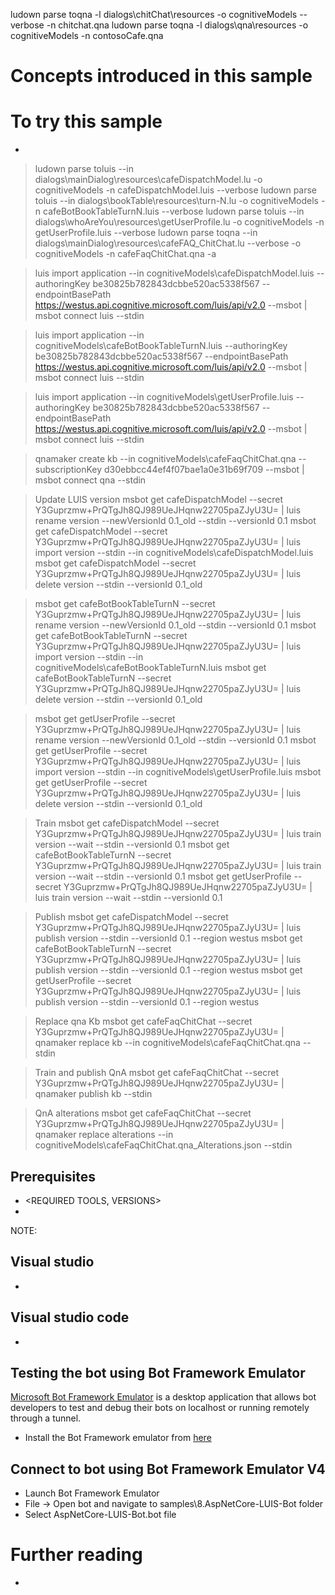 ludown parse toqna -l dialogs\chitChat\resources -o cognitiveModels --verbose -n chitchat.qna
ludown parse toqna -l dialogs\qna\resources -o cognitiveModels -n contosoCafe.qna


<INSERT AT MOST ONE PARAGRAPH DESCRIPTION OF WHAT THIS SAMPLE DOES> 

# Concepts introduced in this sample
<DESCRIPTION OF THE CONCEPTS>


# To try this sample
-	<STEPS TO CLONE REPO AND GET SETUP>
> ludown parse toluis --in dialogs\mainDialog\resources\cafeDispatchModel.lu -o cognitiveModels -n cafeDispatchModel.luis --verbose
> ludown parse toluis --in dialogs\bookTable\resources\turn-N.lu -o cognitiveModels -n cafeBotBookTableTurnN.luis --verbose
> ludown parse toluis --in dialogs\whoAreYou\resources\getUserProfile.lu -o cognitiveModels -n getUserProfile.luis --verbose
> ludown parse toqna --in dialogs\mainDialog\resources\cafeFAQ_ChitChat.lu --verbose -o cognitiveModels -n cafeFaqChitChat.qna -a

> luis import application --in cognitiveModels\cafeDispatchModel.luis --authoringKey be30825b782843dcbbe520ac5338f567 --endpointBasePath https://westus.api.cognitive.microsoft.com/luis/api/v2.0 --msbot | msbot connect luis --stdin

> luis import application --in cognitiveModels\cafeBotBookTableTurnN.luis --authoringKey be30825b782843dcbbe520ac5338f567 --endpointBasePath https://westus.api.cognitive.microsoft.com/luis/api/v2.0 --msbot | msbot connect luis --stdin

> luis import application --in cognitiveModels\getUserProfile.luis --authoringKey be30825b782843dcbbe520ac5338f567 --endpointBasePath https://westus.api.cognitive.microsoft.com/luis/api/v2.0 --msbot | msbot connect luis --stdin

> qnamaker create kb --in cognitiveModels\cafeFaqChitChat.qna --subscriptionKey d30ebbcc44ef4f07bae1a0e31b69f709 --msbot | msbot connect qna --stdin

> Update LUIS version
> msbot get cafeDispatchModel --secret Y3Guprzmw+PrQTgJh8QJ989UeJHqnw22705paZJyU3U= | luis rename version --newVersionId 0.1_old --stdin --versionId 0.1
> msbot get cafeDispatchModel --secret Y3Guprzmw+PrQTgJh8QJ989UeJHqnw22705paZJyU3U= | luis import version --stdin --in cognitiveModels\cafeDispatchModel.luis
> msbot get cafeDispatchModel --secret Y3Guprzmw+PrQTgJh8QJ989UeJHqnw22705paZJyU3U= | luis delete version --stdin --versionId 0.1_old


> msbot get cafeBotBookTableTurnN --secret Y3Guprzmw+PrQTgJh8QJ989UeJHqnw22705paZJyU3U= | luis rename version --newVersionId 0.1_old --stdin --versionId 0.1
> msbot get cafeBotBookTableTurnN --secret Y3Guprzmw+PrQTgJh8QJ989UeJHqnw22705paZJyU3U= | luis import version --stdin --in cognitiveModels\cafeBotBookTableTurnN.luis
> msbot get cafeBotBookTableTurnN --secret Y3Guprzmw+PrQTgJh8QJ989UeJHqnw22705paZJyU3U= | luis delete version --stdin --versionId 0.1_old

> msbot get getUserProfile --secret Y3Guprzmw+PrQTgJh8QJ989UeJHqnw22705paZJyU3U= | luis rename version --newVersionId 0.1_old --stdin --versionId 0.1
> msbot get getUserProfile --secret Y3Guprzmw+PrQTgJh8QJ989UeJHqnw22705paZJyU3U= | luis import version --stdin --in cognitiveModels\getUserProfile.luis
> msbot get getUserProfile --secret Y3Guprzmw+PrQTgJh8QJ989UeJHqnw22705paZJyU3U= | luis delete version --stdin --versionId 0.1_old

> Train
> msbot get cafeDispatchModel --secret Y3Guprzmw+PrQTgJh8QJ989UeJHqnw22705paZJyU3U= | luis train version --wait --stdin --versionId 0.1
> msbot get cafeBotBookTableTurnN --secret Y3Guprzmw+PrQTgJh8QJ989UeJHqnw22705paZJyU3U= | luis train version --wait --stdin --versionId 0.1
> msbot get getUserProfile --secret Y3Guprzmw+PrQTgJh8QJ989UeJHqnw22705paZJyU3U= | luis train version --wait --stdin --versionId 0.1

> Publish
> msbot get cafeDispatchModel --secret Y3Guprzmw+PrQTgJh8QJ989UeJHqnw22705paZJyU3U= | luis publish version --stdin --versionId 0.1 --region westus
> msbot get cafeBotBookTableTurnN --secret Y3Guprzmw+PrQTgJh8QJ989UeJHqnw22705paZJyU3U= | luis publish version --stdin --versionId 0.1 --region westus
> msbot get getUserProfile --secret Y3Guprzmw+PrQTgJh8QJ989UeJHqnw22705paZJyU3U= | luis publish version --stdin --versionId 0.1 --region westus

> Replace qna Kb
> msbot get cafeFaqChitChat --secret Y3Guprzmw+PrQTgJh8QJ989UeJHqnw22705paZJyU3U= | qnamaker replace kb --in cognitiveModels\cafeFaqChitChat.qna --stdin

> Train and publish QnA
> msbot get cafeFaqChitChat --secret Y3Guprzmw+PrQTgJh8QJ989UeJHqnw22705paZJyU3U= | qnamaker publish kb --stdin

> QnA alterations
> msbot get cafeFaqChitChat --secret Y3Guprzmw+PrQTgJh8QJ989UeJHqnw22705paZJyU3U= | qnamaker replace alterations --in cognitiveModels\cafeFaqChitChat.qna_Alterations.json --stdin


## Prerequisites
-	<REQUIRED TOOLS, VERSIONS>
-	<STEPS TO GET SET UP WITH THE SAMPLE. E.g. RUN AN INCLUDED SCRIPT OR MANUALLY DO SOMETHING ETC>

NOTE: <ANY NOTES ABOUT THE PREREQUISITES OR ALTERNATE THINGS TO CONSIDER TO GET SET UP>

## Visual studio
-	<STEPS TO RUN THIS SAMPLE FROM VISUAL STUDIO>

## Visual studio code
-	<STEPS TO RUN THIS SAMPLE FROM VISUAL STUDIO CODE>

## Testing the bot using Bot Framework Emulator
[Microsoft Bot Framework Emulator](https://github.com/microsoft/botframework-emulator) is a desktop application that allows bot developers to test and debug their bots on localhost or running remotely through a tunnel.

- Install the Bot Framework emulator from [here](https://github.com/Microsoft/BotFramework-Emulator/releases)

## Connect to bot using Bot Framework Emulator **V4**
- Launch Bot Framework Emulator
- File -> Open bot and navigate to samples\8.AspNetCore-LUIS-Bot folder
- Select AspNetCore-LUIS-Bot.bot file

# Further reading
-	<LINKS TO ADDITIONAL READING>